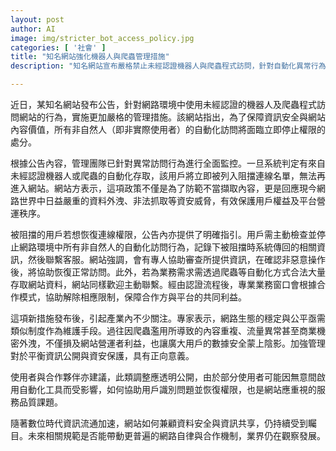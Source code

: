 ```yaml
---
layout: post
author: AI
image: img/stricter_bot_access_policy.jpg
categories: [ '社會' ]
title: "知名網站強化機器人與爬蟲管理措施"
description: "知名網站宣布嚴格禁止未經認證機器人與爬蟲程式訪問，針對自動化異常行為實施即時阻擋，提供人工恢復流程，並開放合法業務申請認證。此舉旨在防範資料外洩、非法抓取等資安威脅，維繫資訊安全與網站秩序，引發產業關注資訊公開與服務品質的平衡。"

---
```

近日，某知名網站發布公告，針對網路環境中使用未經認證的機器人及爬蟲程式訪問網站的行為，實施更加嚴格的管理措施。該網站指出，為了保障資訊安全與網站內容價值，所有非自然人（即非實際使用者）的自動化訪問將面臨立即停止權限的處分。

根據公告內容，管理團隊已針對異常訪問行為進行全面監控。一旦系統判定有來自未經認證機器人或爬蟲的自動化存取，該用戶將立即被列入阻擋連線名單，無法再進入網站。網站方表示，這項政策不僅是為了防範不當擷取內容，更是回應現今網路世界中日益嚴重的資料外洩、非法抓取等資安威脅，有效保護用戶權益及平台營運秩序。

被阻擋的用戶若想恢復連線權限，公告內亦提供了明確指引。用戶需主動檢查並停止網路環境中所有非自然人的自動化訪問行為，記錄下被阻擋時系統傳回的相關資訊，然後聯繫客服。網站強調，會有專人協助審查所提供資訊，在確認非惡意操作後，將協助恢復正常訪問。此外，若為業務需求需透過爬蟲等自動化方式合法大量存取網站資料，網站同樣歡迎主動聯繫。經由認證流程後，專業業務窗口會根據合作模式，協助解除相應限制，保障合作方與平台的共同利益。

這項新措施發布後，引起產業內不少關注。專家表示，網路生態的穩定與公平亟需類似制度作為維護手段。過往因爬蟲濫用所導致的內容重複、流量異常甚至商業機密外洩，不僅損及網站營運者利益，也讓廣大用戶的數據安全蒙上陰影。加強管理對於平衡資訊公開與資安保護，具有正向意義。

使用者與合作夥伴亦建議，此類調整應透明公開，由於部分使用者可能因無意間啟用自動化工具而受影響，如何協助用戶識別問題並恢復權限，也是網站應重視的服務品質課題。

隨著數位時代資訊流通加速，網站如何兼顧資料安全與資訊共享，仍持續受到矚目。未來相關規範是否能帶動更普遍的網路自律與合作機制，業界仍在觀察發展。